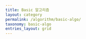 ```yaml
---
title: Basic 알고리즘
layout: category
permalink: /algorithm/basic-algo/
taxonomy: basic-algo
entries_layout: grid
---
```

